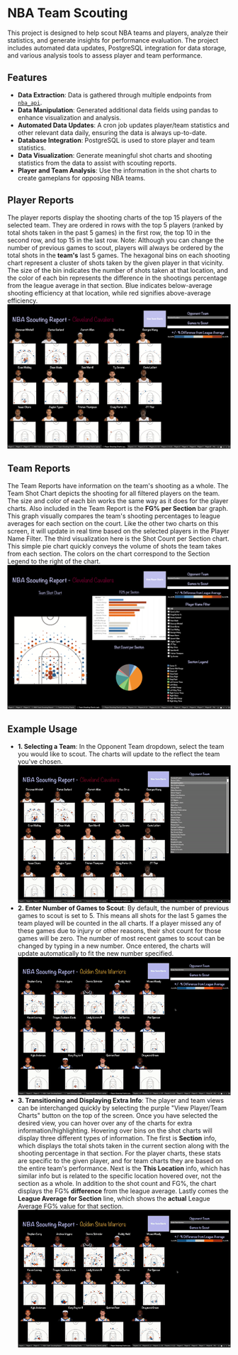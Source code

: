 # NBA Team Scouting

This project is designed to help scout NBA teams and players, analyze their statistics, and generate insights for performance evaluation. The project includes automated data updates, PostgreSQL integration for data storage, and various analysis tools to assess player and team performance.

## Features

- **Data Extraction**: Data is gathered through multiple endpoints from [`nba_api`](https://github.com/swar/nba_api).
- **Data Manipulation**: Generated additional data fields using pandas to enhance visualization and analysis.
- **Automated Data Updates**: A cron job updates player/team statistics and other relevant data daily, ensuring the data is always up-to-date.
- **Database Integration**: PostgreSQL is used to store player and team statistics.
- **Data Visualization**: Generate meaningful shot charts and shooting statistics from the data to assist with scouting reports.
- **Player and Team Analysis**: Use the information in the shot charts to create gameplans for opposing NBA teams. 


## Player Reports
The player reports display the shooting charts of the top 15 players of the selected team. They are ordered in rows with the top 5 players (ranked by total shots taken in the past 5 games) in the first row, the top 10 in the second row, and top 15 in the last row. Note: Although you can change the number of previous games to scout, players will always be ordered by the total shots in the **team's** last 5 games. The hexagonal bins on each shooting chart represent a cluster of shots taken by the given player in that vicinity. The size of the bin indicates the number of shots taken at that location, and the color of each bin represents the difference in the shootings percentage from the league average in that section.  Blue indicates below-average shooting efficiency at that location, while red signifies above-average efficiency.
![Screenshot](assets/Player_Charts.png)

## Team Reports
The Team Reports have information on the team's shooting as a whole. The Team Shot Chart depicts the shooting for all filtered players on the team. The size and color of each bin works the same way as it does for the player charts. Also included in the Team Report is the **FG% per Section** bar graph. This graph visually compares the team's shooting percentages to league averages for each section on the court. Like the other two charts on this screen, it will update in real time based on the selected players in the Player Name Filter. The third visualization here is the Shot Count per Section chart. This simple pie chart quickly conveys the volume of shots the team takes from each section. The colors on the chart correspond to the Section Legend to the right of the chart.
![Screenshot](assets/Team_Charts.png)

## Example Usage

- **1. Selecting a Team**: In the Opponent Team dropdown, select the team you would like to scout. The charts will update to the reflect the team you've chosen. 
![Animation](assets/Change_Team.gif)
- **2. Enter Number of Games to Scout**: By default, the number of previous games to scout is set to 5. This means all shots for the last 5 games the team played will be counted in the all charts. If a player missed any of these games due to injury or other reasons, their shot count for those games will be zero. The number of most recent games to scout can be changed by typing in a new number. Once entered, the charts will update automatically to fit the new number specified. 
![Animation](assets/Change_Number_Games.gif)
- **3. Transitioning and Displaying Extra Info**: The player and team views can be interchanged quickly by selecting the purple "View Player/Team Charts" button on the top of the screen. Once you have selected the desired view, you can hover over any of the charts for extra information/highlighting. Hovering over bins on the shot charts will display three different types of information. The first is **Section** info, which displays the total shots taken in the current section along with the shooting percentage in that section. For the player charts, these stats are specific to the given player, and for team charts they are based on the entire team's performance. Next is the **This Location** info, which has similar info but is related to the specific location hovered over, not the section as a whole. In addition to the shot count and FG%, the chart displays the FG% **difference** from the league average.  Lastly comes the **League Average for Section** line, which shows the **actual** League Average FG% value for that section.   
![Animation](assets/Player_To_Team.gif)
